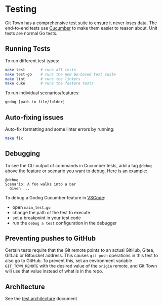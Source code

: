 # Testing

Git Town has a comprehensive test suite to ensure it never loses data. The
end-to-end tests use [Cucumber](https://cucumber.io) to make them easier to
reason about. Unit tests are normal Go tests.

## Running Tests

To run different test types:

```bash
make test       # runs all tests
make test-go    # runs the new Go-based test suite
make lint       # runs the linters
make cuke       # runs the feature tests
```

To run individual scenarios/features:

```bash
godog [path to file/folder]
```

## Auto-fixing issues

Auto-fix formatting and some linter errors by running:

```bash
make fix
```

## Debugging

To see the CLI output of commands in Cucumber tests, add a tag `@debug` above
the feature or scenario you want to debug. Here is an example:

```cucumber
@debug
Scenario: A foo walks into a bar
  Given ...
```

To debug a Godog Cucumber feature in [VSCode](https://code.visualstudio.com):

- open `main_test.go`
- change the path of the test to execute
- set a breakpoint in your test code
- run the `debug a test` configuration in the debugger

## Preventing pushes to GitHub

Certain tests require that the Git remote points to an actual GitHub, Gitea, GitLab or
Bitbucket address. This causes `git push` operations in this test to also go to
GitHub. To prevent this, set an environment variable `GIT_TOWN_REMOTE` with the
desired value of the `origin` remote, and Git Town will use that value instead
of what is in the repo.

## Architecture

See the [test architecture](test-architecture.md) document
